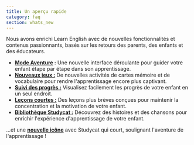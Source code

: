 ```yaml
---
title: Un aperçu rapide
category: faq
section: whats_new
---
```

Nous avons enrichi Learn English avec de nouvelles fonctionnalités et contenus passionnants, basés sur les retours des parents, des enfants et des éducateurs.

* **[Mode Aventure](https://help.studycat.com/hc/en-us/articles/40395054430233) :** Une nouvelle interface déroulante pour guider votre enfant étape par étape dans son apprentissage.
* [**Nouveaux jeux :**](https://help.studycat.com/hc/en-us/articles/40396868059161) De nouvelles activités de cartes mémoire et de vocabulaire pour rendre l'apprentissage encore plus captivant.
* [**Suivi des progrès :**](https://help.studycat.com/hc/en-us/articles/40392093954585) Visualisez facilement les progrès de votre enfant en un seul endroit.
* [**Leçons courtes :**](https://help.studycat.com/hc/en-us/articles/40395054430233) Des leçons plus brèves conçues pour maintenir la concentration et la motivation de votre enfant.
* [**Bibliothèque Studycat :**](https://help.studycat.com/hc/en-us/articles/40392018677401) Découvrez des histoires et des chansons pour enrichir l'expérience d'apprentissage de votre enfant.

...et une [**nouvelle icône**](https://help.studycat.com/hc/en-us/articles/40378210072217) avec Studycat qui court, soulignant l'aventure de l'apprentissage !